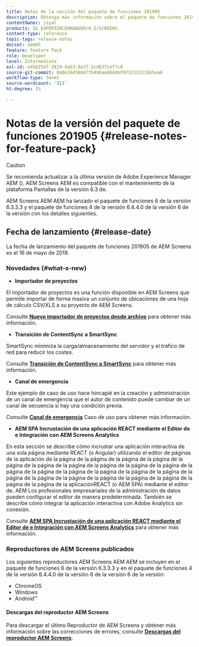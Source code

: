 ```yaml
---
title: Notas de la versión del paquete de funciones 201905
description: Obtenga más información sobre el paquete de funciones 201905 de AEM Screens lanzado el 16 de mayo de 2019.
contentOwner: jsyal
products: SG_EXPERIENCEMANAGER/6.5/SCREENS
content-type: reference
topic-tags: release-notes
docset: aem65
feature: Feature Pack
role: Developer
level: Intermediate
exl-id: e4562547-2829-4a53-8e37-2cd637cef7c8
source-git-commit: 8dde26d36847fb496aed6d4bf9732233116b5ea6
workflow-type: tm+mt
source-wordcount: '311'
ht-degree: 1%

---
```


# Notas de la versión del paquete de funciones 201905 {#release-notes-for-feature-pack}

>[!CAUTION]
>
>Se recomienda actualizar a la última versión de Adobe Experience Manager AEM (). AEM Screens AEM es compatible con el mantenimiento de la plataforma Pantallas de la versión 6.3 de.

AEM Screens AEM AEM ha lanzado el paquete de funciones 6 de la versión 6.3.3.3 y el paquete de funciones 4 de la versión 6.4.4.0 de la versión 6 de la versión con los detalles siguientes.

## Fecha de lanzamiento {#release-date}

La fecha de lanzamiento del paquete de funciones 201905 de AEM Screens es el 16 de mayo de 2019.

### Novedades {#what-s-new}

* **Importador de proyectos**

El importador de proyectos es una función disponible en AEM Screens que permite importar de forma masiva un conjunto de ubicaciones de una hoja de cálculo CSV/XLS a su proyecto de AEM Screens.

Consulte **[Nuevo importador de proyectos desde archivo](project-importer.md)** para obtener más información.

* **Transición de ContentSync a SmartSync**

SmartSync minimiza la carga/almacenamiento del servidor y el tráfico de red para reducir los costes.

Consulte **[Transición de ContentSync a SmartSync](smartsync.md)** para obtener más información.

* **Canal de emergencia**

Este ejemplo de caso de uso hace hincapié en la creación y administración de un canal de emergencia que el autor de contenido puede cambiar de un canal de secuencia si hay una condición previa.

Consulte **[Canal de emergencia](emergency-channel.md)** Caso de uso para obtener más información.

* **AEM SPA Incrustación de una aplicación REACT mediante el Editor de e Integración con AEM Screens Analytics**

En esta sección se describe cómo incrustar una aplicación interactiva de una sola página mediante REACT (o Angular) utilizando el editor de páginas de la aplicación de la página de la página de la página de la página de la página de la página de la página de la página de la página de la página de la página de la página de la página de la página de la página de la página de la página de la página de la página de la página de la página de la página de la página de la página de la aplicaciónREACT (o AEM SPA) mediante el editor de. AEM Los profesionales empresariales de la administración de datos pueden configurar el editor de manera predeterminada. También se describe cómo integrar la aplicación interactiva con Adobe Analytics sin conexión.

Consulte **[AEM SPA Incrustación de una aplicación REACT mediante el Editor de e Integración con AEM Screens Analytics](embedding-react-app.md)** para obtener más información.

### Reproductores de AEM Screens publicados

Los siguientes reproductores AEM Screens AEM AEM se incluyen en el paquete de funciones 6 de la versión 6.3.3.3 y en el paquete de funciones 4 de la versión 6.4.4.0 de la versión 6 de la versión 6 de la versión:

* ChromeOS
* Windows
* Android™

#### Descargas del reproductor AEM Screens

Para descargar el último Reproductor de AEM Screens y obtener más información sobre las correcciones de errores, consulte **[Descargas del reproductor AEM Screens](https://download.macromedia.com/screens/)**.
